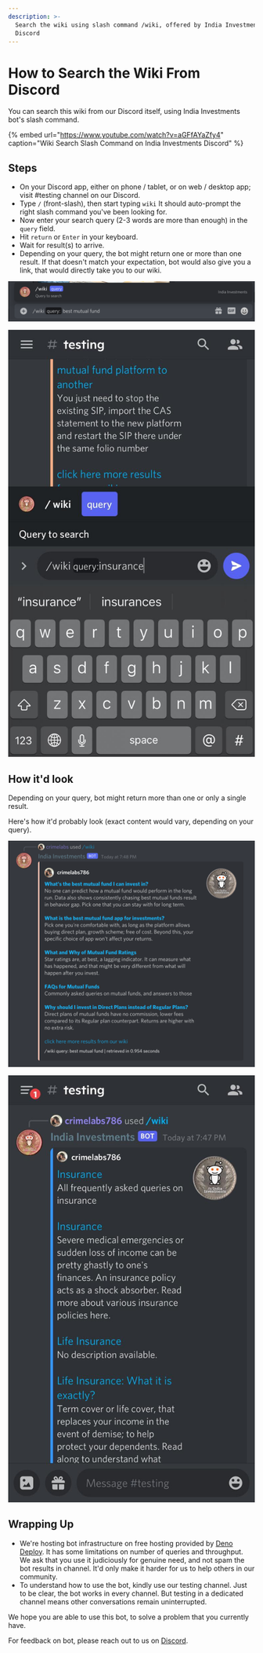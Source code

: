 ```yaml
---
description: >-
  Search the wiki using slash command /wiki, offered by India Investments bot on
  Discord
---
```


# How to Search the Wiki From Discord

You can search this wiki from our Discord itself, using India Investments bot's slash command.

{% embed url="https://www.youtube.com/watch?v=aGFfAYaZfy4" caption="Wiki Search Slash Command on India Investments Discord" %}

## Steps

* On your Discord app, either on phone / tablet, or on web / desktop app; visit \#testing channel on our Discord. 
* Type `/` \(front-slash\), then start typing `wiki`  It should auto-prompt the right slash command you've been looking for. 
* Now enter your search query \(2-3 words are more than enough\) in the `query` field. 
* Hit `return` or `Enter` in your keyboard. 
* Wait for result\(s\) to arrive. 
* Depending on your query, the bot might return one or more than one result. If that doesn't match your expectation, bot would also give you a link, that would directly take you to our wiki.

![Discord Slash Command for Querying Wiki - Desktop](../.gitbook/assets/discord-slash-command-wiki-search-desktop.png)

![Discord Slash Command for Querying Wiki - Mobile](../.gitbook/assets/discord-slash-command-wiki-search-mobile%20%281%29%20%281%29%20%281%29.jpeg)

## How it'd look

Depending on your query, bot might return more than one or only a single result.

Here's how it'd probably look \(exact content would vary, depending on your query\).

![Discord Slash Command Search Result for Querying Wiki - Desktop](../.gitbook/assets/discord-slash-command-result-desktop%20%281%29%20%281%29%20%281%29.png)

![Discord Slash Command Search Result for Querying Wiki - Mobile](../.gitbook/assets/discord-slash-command-result-mobile%20%281%29%20%281%29.jpeg)

## Wrapping Up

* We're hosting bot infrastructure on free hosting provided by [Deno Deploy](https://deno.com/deploy/).  It has some limitations on number of queries and throughput.  We ask that you use it judiciously for genuine need, and not spam the bot results in channel. It'd only make it harder for us to help others in our community. 
* To understand how to use the bot, kindly use our testing channel.  Just to be clear, the bot works in every channel. But testing in a dedicated channel means other conversations remain uninterrupted.

We hope you are able to use this bot, to solve a problem that you currently have.

For feedback on bot, please reach out to us on [Discord](https://discord.gg/hqBNg4u).

